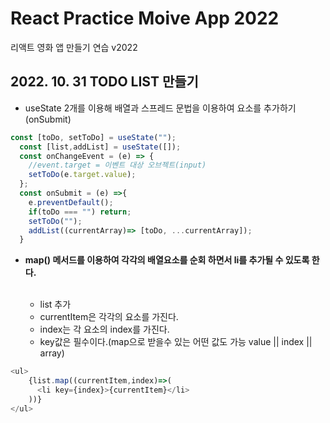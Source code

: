 # React Practice Moive App 2022

리액트 영화 앱 만들기 연습 v2022

## **2022. 10. 31 TODO LIST 만들기**
 * useState 2개를 이용해 배열과 스프레드 문법을 이용하여 요소를 추가하기(onSubmit)
```js
const [toDo, setToDo] = useState("");
  const [list,addList] = useState([]);
  const onChangeEvent = (e) => {
    //event.target = 이벤트 대상 오브젝트(input)
    setToDo(e.target.value);
  };
  const onSubmit = (e) =>{
    e.preventDefault();
    if(toDo === "") return;
    setToDo("");
    addList((currentArray)=> [toDo, ...currentArray]);
  }
```

* **map() 메서드를 이용하여 각각의 배열요소를 순회 하면서 li를 추가될 수 있도록 한다.**
 
  <br>

  * list 추가
  * currentItem은 각각의 요소를 가진다.
  * index는 각 요소의 index를 가진다.
  * key값은 필수이다.(map으로 받을수 있는 어떤 값도 가능 value || index || array)
```js
<ul>
    {list.map((currentItem,index)=>(
      <li key={index}>{currentItem}</li>
    ))}
</ul>
```
